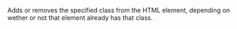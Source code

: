 Adds or removes the specified class from the HTML element, depending on wether or not that element already has that class.
